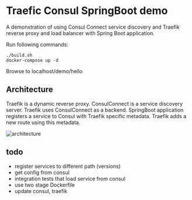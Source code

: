# Traefic Consul SpringBoot demo

A demonstration of using Consul Connect service discovery and Traefik reverse proxy and load balancer with Spring Boot application. 

Run following commands:

    ./build.sh
    docker-compose up -d    

Browse to localhost/demo/hello

## Architecture

Traefik is a dynamic reverse proxy. ConsulConnect is a service discovery server. Traefik uses ConsulConnect as a backend. SpringBoot application registers a service to Consul with Traefik specific metadata. Traefik adds a new route using this metadata.

![architecture](http://www.plantuml.com/plantuml/proxy?src=https://raw.githubusercontent.com/markoniemi/traefik-consul-demo/master/architecture.uml)

## todo

  * register services to different path (versions)
  * get config from consul
  * integration tests that load service from consul
  * use two stage Dockerfile
  * update consul, traefik